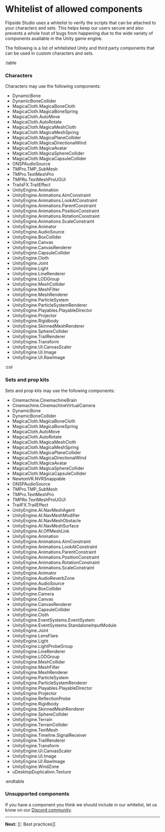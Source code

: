 # Whitelist of allowed components

Flipside Studio uses a whitelist to verify the scripts that can be attached to your characters and sets. This helps keep our users secure and also prevents a whole host of bugs from happening due to the wide variety of components available in the Unity game engine.

The following is a list of whitelisted Unity and third party components that can be used in custom characters and sets.

:table

### Characters

Characters may use the following components:

* DynamicBone
* DynamicBoneCollider
* MagicaCloth.MagicaBoneCloth
* MagicaCloth.MagicaBoneSpring
* MagicaCloth.AutoMove
* MagicaCloth.AutoRotate
* MagicaCloth.MagicaMeshCloth
* MagicaCloth.MagicaMeshSpring
* MagicaCloth.MagicaPlaneCollider
* MagicaCloth.MagicaDirectionalWind
* MagicaCloth.MagicaAvatar
* MagicaCloth.MagicaSphereCollider
* MagicaCloth.MagicaCapsuleCollider
* ONSPAudioSource
* TMPro.TMP_SubMesh
* TMPro.TextMeshPro
* TMPRo.TextMeshProUGUI
* TrailsFX.TrailEffect
* UnityEngine.Animation
* UnityEngine.Animations.AimConstraint
* UnityEngine.Animations.LookAtConstraint
* UnityEngine.Animations.ParentConstraint
* UnityEngine.Animations.PositionConstraint
* UnityEngine.Animations.RotationConstraint
* UnityEngine.Animations.ScaleConstraint
* UnityEngine.Animator
* UnityEngine.AudioSource
* UnityEngine.BoxCollider
* UnityEngine.Canvas
* UnityEngine.CanvasRenderer
* UnityEngine.CapsuleCollider
* UnityEngine.Cloth
* UnityEngine.Joint
* UnityEngine.Light
* UnityEngine.LineRenderer
* UnityEngine.LODGroup
* UnityEngine.MeshCollider
* UnityEngine.MeshFilter
* UnityEngine.MeshRenderer
* UnityEngine.ParticleSystem
* UnityEngine.ParticleSystemRenderer
* UnityEngine.Playables.PlayableDirector
* UnityEngine.Projector
* UnityEngine.Rigidbody
* UnityEngine.SkinnedMeshRenderer
* UnityEngine.SphereCollider
* UnityEngine.TrailRenderer
* UnityEngine.Transform
* UnityEngine.UI.CanvasScaler
* UnityEngine.UI.Image
* UnityEngine.UI.RawImage

:col

### Sets and prop kits

Sets and prop kits may use the following components:

* Cinemachine.CinemachineBrain
* Cinemachine.CinemachineVirtualCamera
* DynamicBone
* DynamicBoneCollider
* MagicaCloth.MagicaBoneCloth
* MagicaCloth.MagicaBoneSpring
* MagicaCloth.AutoMove
* MagicaCloth.AutoRotate
* MagicaCloth.MagicaMeshCloth
* MagicaCloth.MagicaMeshSpring
* MagicaCloth.MagicaPlaneCollider
* MagicaCloth.MagicaDirectionalWind
* MagicaCloth.MagicaAvatar
* MagicaCloth.MagicaSphereCollider
* MagicaCloth.MagicaCapsuleCollider
* NewtonVR.NVRSnappable
* ONSPAudioSource
* TMPro.TMP_SubMesh
* TMPro.TextMeshPro
* TMPRo.TextMeshProUGUI
* TrailFX.TrailEffect
* UnityEngine.AI.NavMeshAgent
* UnityEngine.AI.NavMeshModifier
* UnityEngine.AI.NavMeshObstacle
* UnityEngine.AI.NavMeshSurface
* UnityEngine.AI.OffMeshLink
* UnityEngine.Animation
* UnityEngine.Animations.AimConstraint
* UnityEngine.Animations.LookAtConstraint
* UnityEngine.Animations.ParentConstraint
* UnityEngine.Animations.PositionConstraint
* UnityEngine.Animations.RotationConstraint
* UnityEngine.Animations.ScaleConstraint
* UnityEngine.Animator
* UnityEngine.AudioReverbZone
* UnityEngine.AudioSource
* UnityEngine.BoxCollider
* UnityEngine.Camera
* UnityEngine.Canvas
* UnityEngine.CanvasRenderer
* UnityEngine.CapsuleCollider
* UnityEngine.Cloth
* UnityEngine.EventSystems.EventSystem
* UnityEngine.EventSystems.StandaloneInputModule
* UnityEngine.Joint
* UnityEngine.LensFlare
* UnityEngine.Light
* UnityEngine.LightProbeGroup
* UnityEngine.LineRenderer
* UnityEngine.LODGroup
* UnityEngine.MeshCollider
* UnityEngine.MeshFilter
* UnityEngine.MeshRenderer
* UnityEngine.ParticleSystem
* UnityEngine.ParticleSystemRenderer
* UnityEngine.Playables.PlayableDirector
* UnityEngine.Projector
* UnityEngine.ReflectionProbe
* UnityEngine.Rigidbody
* UnityEngine.SkinnedMeshRenderer
* UnityEngine.SphereCollider
* UnityEngine.Terrain
* UnityEngine.TerrainCollider
* UnityEngine.TextMesh
* UnityEngine.Timeline.SignalReceiver
* UnityEngine.TrailRenderer
* UnityEngine.Transform
* UnityEngine.UI.CanvasScaler
* UnityEngine.UI.Image
* UnityEngine.UI.RawImage
* UnityEngine.WindZone
* uDesktopDuplication.Texture

:endtable

### Unsupported components

If you have a component you think we should include in our whitelist, let us know on our
[Discord community](https://discord.com/invite/S2TX7HR).

---

**Next:** [[: Best practices]]

